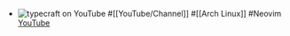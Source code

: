 - ![typecraft on YouTube](https://yt3.googleusercontent.com/1qL1oquRepcwOhsbRE_Vltwdo0tnoz0hyED7oKfCRUn_mh70s_I_m-miDgZceZsyQ3PdAgDL-Iw=w2560-fcrop64=1,00005a57ffffa5a8-k-c0xffffffff-no-nd-rj)
  #[[YouTube/Channel]] #[[Arch Linux]] #Neovim 
  [YouTube](https://www.youtube.com/@typecraft_dev)